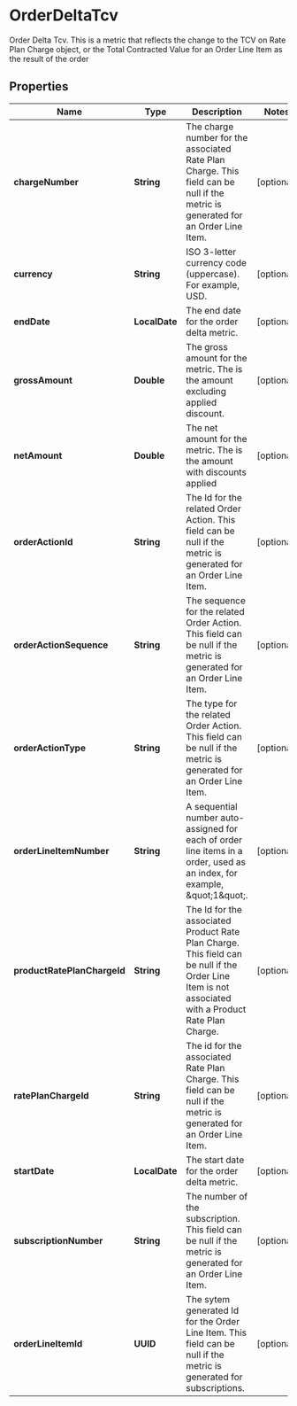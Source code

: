 

# OrderDeltaTcv

Order Delta Tcv. This is a metric that reflects the change to the TCV on Rate Plan Charge object, or the Total Contracted Value for an Order Line Item as the result of the order 

## Properties

| Name | Type | Description | Notes |
|------------ | ------------- | ------------- | -------------|
|**chargeNumber** | **String** | The charge number for the associated Rate Plan Charge. This field can be null if the metric is generated for an Order Line Item.  |  [optional] |
|**currency** | **String** | ISO 3-letter currency code (uppercase). For example, USD.  |  [optional] |
|**endDate** | **LocalDate** | The end date for the order delta metric.  |  [optional] |
|**grossAmount** | **Double** | The gross amount for the metric. The is the amount excluding applied discount.  |  [optional] |
|**netAmount** | **Double** | The net amount for the metric. The is the amount with discounts applied  |  [optional] |
|**orderActionId** | **String** | The Id for the related Order Action. This field can be null if the metric is generated for an Order Line Item.  |  [optional] |
|**orderActionSequence** | **String** | The sequence for the related Order Action. This field can be null if the metric is generated for an Order Line Item.  |  [optional] |
|**orderActionType** | **String** | The type for the related Order Action. This field can be null if the metric is generated for an Order Line Item.  |  [optional] |
|**orderLineItemNumber** | **String** | A sequential number auto-assigned for each of order line items in a order, used as an index, for example, \&quot;1\&quot;.  |  [optional] |
|**productRatePlanChargeId** | **String** | The Id for the associated Product Rate Plan Charge. This field can be null if the Order Line Item is not associated with a Product Rate Plan Charge.  |  [optional] |
|**ratePlanChargeId** | **String** | The id for the associated Rate Plan Charge. This field can be null if the metric is generated for an Order Line Item.  |  [optional] |
|**startDate** | **LocalDate** | The start date for the order delta metric.  |  [optional] |
|**subscriptionNumber** | **String** | The number of the subscription. This field can be null if the metric is generated for an Order Line Item.  |  [optional] |
|**orderLineItemId** | **UUID** | The sytem generated Id for the Order Line Item. This field can be null if the metric is generated for subscriptions.  |  [optional] |



